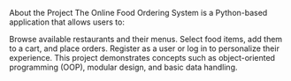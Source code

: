 About the Project
The Online Food Ordering System is a Python-based application that allows users to:

Browse available restaurants and their menus.
Select food items, add them to a cart, and place orders.
Register as a user or log in to personalize their experience.
This project demonstrates concepts such as object-oriented programming (OOP), modular design, and basic data handling.
